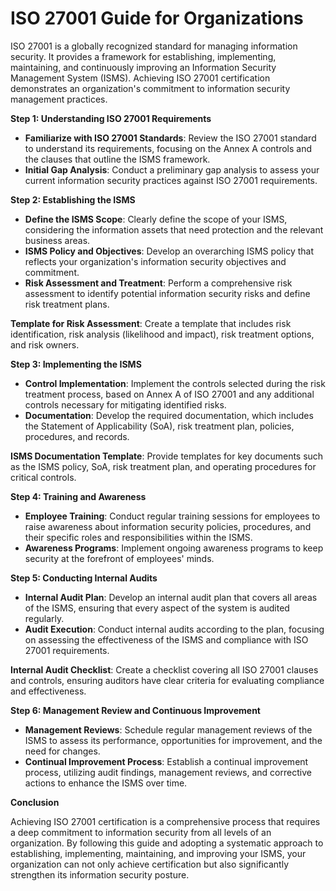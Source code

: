 # ISO 27001 Guide for Organizations

ISO 27001 is a globally recognized standard for managing information security. It provides a framework for establishing, implementing, maintaining, and continuously improving an Information Security Management System (ISMS). Achieving ISO 27001 certification demonstrates an organization's commitment to information security management practices.

**Step 1: Understanding ISO 27001 Requirements**

- **Familiarize with ISO 27001 Standards**: Review the ISO 27001 standard to understand its requirements, focusing on the Annex A controls and the clauses that outline the ISMS framework.
- **Initial Gap Analysis**: Conduct a preliminary gap analysis to assess your current information security practices against ISO 27001 requirements.

**Step 2: Establishing the ISMS**

- **Define the ISMS Scope**: Clearly define the scope of your ISMS, considering the information assets that need protection and the relevant business areas.
- **ISMS Policy and Objectives**: Develop an overarching ISMS policy that reflects your organization's information security objectives and commitment.
- **Risk Assessment and Treatment**: Perform a comprehensive risk assessment to identify potential information security risks and define risk treatment plans.

**Template for Risk Assessment**: Create a template that includes risk identification, risk analysis (likelihood and impact), risk treatment options, and risk owners.

**Step 3: Implementing the ISMS**

- **Control Implementation**: Implement the controls selected during the risk treatment process, based on Annex A of ISO 27001 and any additional controls necessary for mitigating identified risks.
- **Documentation**: Develop the required documentation, which includes the Statement of Applicability (SoA), risk treatment plan, policies, procedures, and records.

**ISMS Documentation Template**: Provide templates for key documents such as the ISMS policy, SoA, risk treatment plan, and operating procedures for critical controls.

**Step 4: Training and Awareness**

- **Employee Training**: Conduct regular training sessions for employees to raise awareness about information security policies, procedures, and their specific roles and responsibilities within the ISMS.
- **Awareness Programs**: Implement ongoing awareness programs to keep security at the forefront of employees' minds.

**Step 5: Conducting Internal Audits**

- **Internal Audit Plan**: Develop an internal audit plan that covers all areas of the ISMS, ensuring that every aspect of the system is audited regularly.
- **Audit Execution**: Conduct internal audits according to the plan, focusing on assessing the effectiveness of the ISMS and compliance with ISO 27001 requirements.

**Internal Audit Checklist**: Create a checklist covering all ISO 27001 clauses and controls, ensuring auditors have clear criteria for evaluating compliance and effectiveness.

**Step 6: Management Review and Continuous Improvement**

- **Management Reviews**: Schedule regular management reviews of the ISMS to assess its performance, opportunities for improvement, and the need for changes.
- **Continual Improvement Process**: Establish a continual improvement process, utilizing audit findings, management reviews, and corrective actions to enhance the ISMS over time.

**Conclusion**

Achieving ISO 27001 certification is a comprehensive process that requires a deep commitment to information security from all levels of an organization. By following this guide and adopting a systematic approach to establishing, implementing, maintaining, and improving your ISMS, your organization can not only achieve certification but also significantly strengthen its information security posture.
